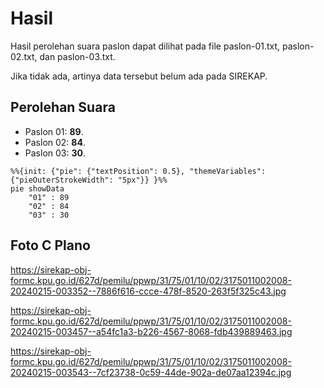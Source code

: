 # Hasil

Hasil perolehan suara paslon dapat dilihat pada file paslon-01.txt, paslon-02.txt, dan paslon-03.txt.

Jika tidak ada, artinya data tersebut belum ada pada SIREKAP.

## Perolehan Suara

 * Paslon 01: **89**.
 * Paslon 02: **84**.
 * Paslon 03: **30**.

```mermaid
%%{init: {"pie": {"textPosition": 0.5}, "themeVariables": {"pieOuterStrokeWidth": "5px"}} }%%
pie showData
    "01" : 89
    "02" : 84
    "03" : 30
```
## Foto C Plano

https://sirekap-obj-formc.kpu.go.id/627d/pemilu/ppwp/31/75/01/10/02/3175011002008-20240215-003352--7886f616-ccce-478f-8520-263f5f325c43.jpg

https://sirekap-obj-formc.kpu.go.id/627d/pemilu/ppwp/31/75/01/10/02/3175011002008-20240215-003457--a54fc1a3-b226-4567-8068-fdb439889463.jpg

https://sirekap-obj-formc.kpu.go.id/627d/pemilu/ppwp/31/75/01/10/02/3175011002008-20240215-003543--7cf23738-0c59-44de-902a-de07aa12394c.jpg

